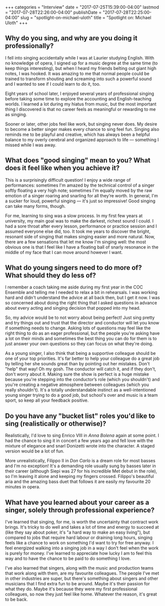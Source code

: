 +++
categories = "Interview"
date = "2017-07-25T15:39:00-04:00"
lastmod = "2017-07-28T22:26:00-04:00"
publishDate = "2017-07-28T22:25:00-04:00"
slug = "spotlight-on-michael-uloth"
title = "Spotlight on: Michael Uloth"
+++

## Why do you sing, and why are you doing it professionally?

I fell into singing accidentally while I was at Laurier studying English. With no knowledge of opera, I signed up for a music degree at the same time (to keep things interesting), but when I heard my friends belting out giant high notes, I was hooked. It was amazing to me that normal people could be trained to transform shouting and screaming into such a powerful sound and I wanted to see if I could learn to do it, too.

Eight years of school later, I enjoyed several years of professional singing before taking some time to explore the accounting and English-teaching worlds. I learned a lot during my hiatus from music, but the most important thing I discovered is that no career feels as meaningful or rewarding to me as singing. 

Sooner or later, other jobs feel like work, but singing never does. My desire to become a better singer makes every chance to sing feel fun. Singing also reminds me to be playful and creative, which has always been a helpful balance to my overly cerebral and organized approach to life — something I missed while I was away.

## What does "good singing" mean to you? What does it feel like when you achieve it?

This is a surprisingly difficult question! I enjoy a wide range of performances: sometimes I'm amazed by the technical control of a singer softly floating a very high note; sometimes I'm equally moved by the raw emotion of a singer roaring and snarling for all they’re worth. In general, I'm a sucker for loud, powerful singing — it's just so impressive! Good singing can take many forms, though.

For me, learning to sing was a slow process. In my first few years at university, my main goal was to make the darkest, richest sound I could. I had a sore throat after every lesson, performance or practice session and I assumed everyone else did, too. It took me years to discover the bright, resonant side of singing that makes singing easier and more natural. Now, there are a few sensations that let me know I'm singing well: the most obvious one is that I feel like I have a floating ball of snarly resonance in the middle of my face that I can move around however I want.

## What do young singers need to do more of? What should they do less of?

I remember a coach taking me aside during my first year in the COC Ensemble and telling me I needed to relax a bit in rehearsals. I was working hard and didn't understand the advice at all back then, but I get it now. I was so concerned about doing the right thing that I asked questions in advance about every acting and singing decision that popped into my head. 

So, my advice would be to not worry about being perfect! Just sing pretty and try things out and trust that the director and conductor will let you know if something needs to change. Asking lots of questions may feel like the right thing to do as an eager professional, but the people you're asking have a lot on their minds and sometimes the best thing you can do for them is to just answer your own questions so they can focus on what they're doing. 

As a young singer, I also think that being a supportive colleague should be one of your top priorities. It's far better to help your colleague do a great job by telling her she sounds great than by pointing out her mistakes. Don't "help" that way! Oh my gosh. The conductor will catch it, and if they don't, don't worry about it. Making sure the show is perfect is a huge mistake because you're stepping into the conductor’s role (which you shouldn't) and you're creating a negative atmosphere between colleagues (which you really shouldn't). It's a totally understandable instinct as a well-intentioned young singer trying to do a good job, but school's over and music is a team sport, so keep all your feedback positive. 

## Do you have any "bucket list" roles you'd like to sing (realistically or otherwise)?

Realistically, I'd love to sing Enrico VIII in *Anna Bolena* again at some point. I had the chance to sing it in concert a few years ago and fell love with the mixture of elegance and snarl Donizetti wrote into the character. A staged version would be a lot of fun. 

More unrealistically, Filippo II in *Don Carlo* is a dream role for most basses and I'm no exception! It's a demanding role usually sung by basses later in their career (although Siepi was 27 for his incredible Met debut in the role), so I'm leaving it alone and keeping my fingers crossed. Filippo's beautiful aria and the amazing bass duet that follows it are easily my favourite 20 minutes in opera.

## What have you learned about your career as a singer, solely through professional experience?

I've learned that singing, for me, is worth the uncertainty that contract work brings. It's tricky to do well and takes a lot of time and energy to succeed at (like they say about poker, it's "a hard way to make an easy living"), but compared to jobs that require hard labour or draining long hours, singing feels like a chance to work on something I'd want to try for free anyway. I feel energized walking into a singing job in a way I don't feel when the work is purely for money. I've learned to appreciate how lucky I am to feel this way and to have the chance to be paid to do something I love.

I've also learned that singers, along with the music and production teams that work along with them, are my favourite colleagues. The people I've met in other industries are super, but there's something about singers and other musicians that I find extra fun to be around. Maybe it's their passion for what they do. Maybe it's because they were my first professional colleagues, so now they just feel like home. Whatever the reason, it's great to be back.
